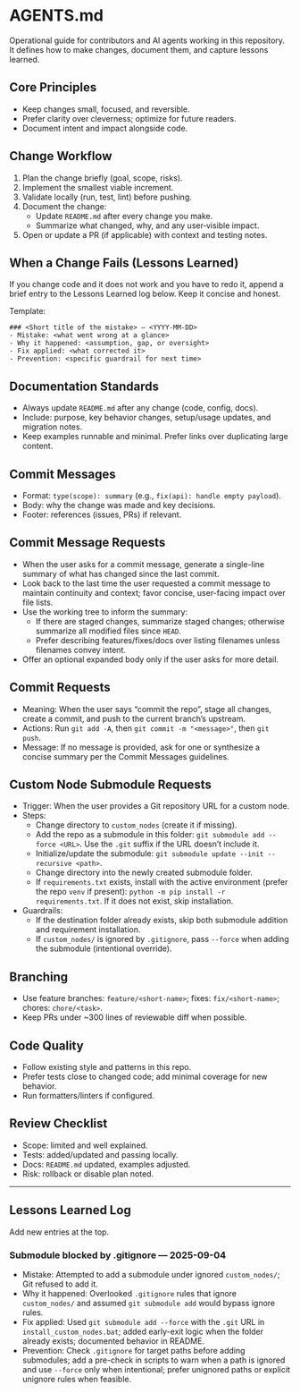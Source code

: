 # AGENTS.md

Operational guide for contributors and AI agents working in this repository. It defines how to make changes, document them, and capture lessons learned.

## Core Principles
- Keep changes small, focused, and reversible.
- Prefer clarity over cleverness; optimize for future readers.
- Document intent and impact alongside code.

## Change Workflow
1. Plan the change briefly (goal, scope, risks).
2. Implement the smallest viable increment.
3. Validate locally (run, test, lint) before pushing.
4. Document the change:
   - Update `README.md` after every change you make.
   - Summarize what changed, why, and any user‑visible impact.
5. Open or update a PR (if applicable) with context and testing notes.

## When a Change Fails (Lessons Learned)
If you change code and it does not work and you have to redo it, append a brief entry to the Lessons Learned log below. Keep it concise and honest.

Template:
```
### <Short title of the mistake> — <YYYY‑MM‑DD>
- Mistake: <what went wrong at a glance>
- Why it happened: <assumption, gap, or oversight>
- Fix applied: <what corrected it>
- Prevention: <specific guardrail for next time>
```

## Documentation Standards
- Always update `README.md` after any change (code, config, docs).
- Include: purpose, key behavior changes, setup/usage updates, and migration notes.
- Keep examples runnable and minimal. Prefer links over duplicating large content.

## Commit Messages
- Format: `type(scope): summary` (e.g., `fix(api): handle empty payload`).
- Body: why the change was made and key decisions.
- Footer: references (issues, PRs) if relevant.

## Commit Message Requests
- When the user asks for a commit message, generate a single-line summary of what has changed since the last commit.
- Look back to the last time the user requested a commit message to maintain continuity and context; favor concise, user-facing impact over file lists.
- Use the working tree to inform the summary:
  - If there are staged changes, summarize staged changes; otherwise summarize all modified files since `HEAD`.
  - Prefer describing features/fixes/docs over listing filenames unless filenames convey intent.
- Offer an optional expanded body only if the user asks for more detail.

## Commit Requests
- Meaning: When the user says “commit the repo”, stage all changes, create a commit, and push to the current branch’s upstream.
- Actions: Run `git add -A`, then `git commit -m "<message>"`, then `git push`.
- Message: If no message is provided, ask for one or synthesize a concise summary per the Commit Messages guidelines.

## Custom Node Submodule Requests
- Trigger: When the user provides a Git repository URL for a custom node.
- Steps:
  - Change directory to `custom_nodes` (create it if missing).
  - Add the repo as a submodule in this folder: `git submodule add --force <URL>`. Use the `.git` suffix if the URL doesn’t include it.
  - Initialize/update the submodule: `git submodule update --init --recursive <path>`.
  - Change directory into the newly created submodule folder.
  - If `requirements.txt` exists, install with the active environment (prefer the repo `venv` if present): `python -m pip install -r requirements.txt`. If it does not exist, skip installation.
- Guardrails:
  - If the destination folder already exists, skip both submodule addition and requirement installation.
  - If `custom_nodes/` is ignored by `.gitignore`, pass `--force` when adding the submodule (intentional override).

## Branching
- Use feature branches: `feature/<short-name>`; fixes: `fix/<short-name>`; chores: `chore/<task>`.
- Keep PRs under ~300 lines of reviewable diff when possible.

## Code Quality
- Follow existing style and patterns in this repo.
- Prefer tests close to changed code; add minimal coverage for new behavior.
- Run formatters/linters if configured.

## Review Checklist
- Scope: limited and well explained.
- Tests: added/updated and passing locally.
- Docs: `README.md` updated, examples adjusted.
- Risk: rollback or disable plan noted.

---

## Lessons Learned Log

Add new entries at the top.

### Submodule blocked by .gitignore — 2025-09-04
- Mistake: Attempted to add a submodule under ignored `custom_nodes/`; Git refused to add it.
- Why it happened: Overlooked `.gitignore` rules that ignore `custom_nodes/` and assumed `git submodule add` would bypass ignore rules.
- Fix applied: Used `git submodule add --force` with the `.git` URL in `install_custom_nodes.bat`; added early-exit logic when the folder already exists; documented behavior in README.
- Prevention: Check `.gitignore` for target paths before adding submodules; add a pre-check in scripts to warn when a path is ignored and use `--force` only when intentional; prefer unignored paths or explicit unignore rules when feasible.

<!-- Example entry (remove after first real entry)
### Misread return type in helper — 2025-09-04
- Mistake: Assumed helper returned bytes; it returned a file path.
- Why it happened: Skimmed code during a refactor; missed docstring.
- Fix applied: Converted to `Path.read_bytes()` before hashing.
- Prevention: Skim tests first; assert types in new code paths.
-->
